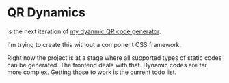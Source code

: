 # QR Dynamics

is the next iteration of [my dyanmic QR code generator](https://github.com/oliver-dvorski/qr).

I'm trying to create this without a component CSS framework.

Right now the project is at a stage where all supported types of static codes can be generated. The frontend deals with that. Dynamic codes are far more complex. Getting those to work is the current todo list.
